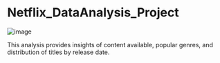 # Netflix_DataAnalysis_Project
![image](https://github.com/user-attachments/assets/e7995474-99a5-4074-8a25-1d50e25deef2)

This analysis provides insights of content available, popular genres, and distribution of titles by release date.

